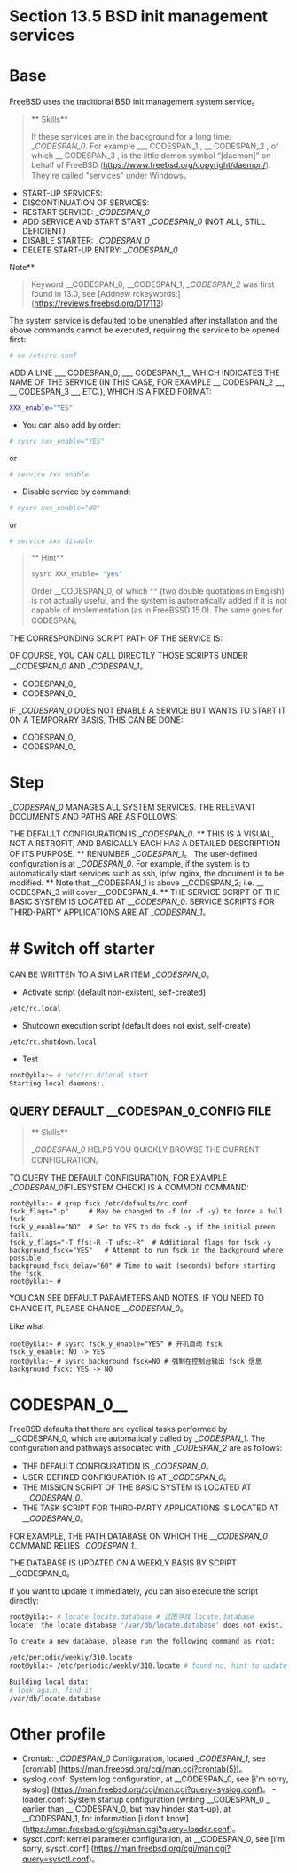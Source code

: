 # Section 13.5 BSD init management services

# Base

FreeBSD uses the traditional BSD init management system service。

>** Skills**
>
>If these services are in the background for a long time: __CODESPAN_0_. For example ___ CODESPAN_1 , __ CODESPAN_2 , of which __ CODESPAN_3 , is the little demon symbol “[daemon]” on behalf of FreeBSD (https://www.freebsd.org/copyright/daemon/). They're called "services" under Windows。

- START-UP SERVICES:
- DISCONTINUATION OF SERVICES:
- RESTART SERVICE: __CODESPAN_0_
- ADD SERVICE AND START START __CODESPAN_0_ (NOT ALL, STILL DEFICIENT)
- DISABLE STARTER: __CODESPAN_0_
- DELETE START-UP ENTRY: __CODESPAN_0_

Note**
>
> Keyword __CODESPAN_0, __CODESPAN_1, __CODESPAN_2_ was first found in 13.0, see [Addnew rckeywords:] (https://reviews.freebsd.org/D17113)


The system service is defaulted to be unenabled after installation and the above commands cannot be executed, requiring the service to be opened first:

```sh
# ee /etc/rc.conf
```

ADD A LINE ___ CODESPAN_0, ___ CODESPAN_1__ WHICH INDICATES THE NAME OF THE SERVICE (IN THIS CASE, FOR EXAMPLE __ CODESPAN_2 __, __ CODESPAN_3 __, ETC.), WHICH IS A FIXED FORMAT:

```sh
XXX_enable="YES"
```

- You can also add by order:

```sh
# sysrc xxx_enable="YES"
```

or

```sh
# service xxx enable
```

- Disable service by command:

```sh
# sysrc xxx_enable="NO"
```

or

```sh
# service xxx disable
```

> ** Hint**
>
> ```sh '
>sysrc XXX_enable= "yes"
> ````
>
>Order __CODESPAN_0, of which `""` (two double quotations in English) is not actually useful, and the system is automatically added if it is not capable of implementation (as in FreeBSSD 15.0). The same goes for CODESPAN。

THE CORRESPONDING SCRIPT PATH OF THE SERVICE IS:

OF COURSE, YOU CAN CALL DIRECTLY THOSE SCRIPTS UNDER __CODESPAN_0 AND __CODESPAN_1_。

- CODESPAN_0_
- CODESPAN_0_

IF __CODESPAN_0_ DOES NOT ENABLE A SERVICE BUT WANTS TO START IT ON A TEMPORARY BASIS, THIS CAN BE DONE:

- CODESPAN_0_
- CODESPAN_0_


# Step

__CODESPAN_0_ MANAGES ALL SYSTEM SERVICES. THE RELEVANT DOCUMENTS AND PATHS ARE AS FOLLOWS:

THE DEFAULT CONFIGURATION IS __CODESPAN_0_. ** THIS IS A VISUAL, NOT A RETROFIT, AND BASICALLY EACH HAS A DETAILED DESCRIPTION OF ITS PURPOSE. ** RENUMBER __CODESPAN_1_。
The user-defined configuration is at __CODESPAN_0_. For example, if the system is to automatically start services such as ssh, ipfw, nginx, the document is to be modified. ** Note that __CODESPAN_1 is above __CODESPAN_2; i.e. __ CODESPAN_3 will cover __CODESPAN_4. **
THE SERVICE SCRIPT OF THE BASIC SYSTEM IS LOCATED AT ___CODESPAN_0_. SERVICE SCRIPTS FOR THIRD-PARTY APPLICATIONS ARE AT __CODESPAN_1_。

# # Switch off starter

CAN BE WRITTEN TO A SIMILAR ITEM __CODESPAN_0_。

- Activate script (default non-existent, self-created)

```sh
/etc/rc.local
```

- Shutdown execution script (default does not exist, self-create)

```sh
/etc/rc.shutdown.local
```

- Test

```sh
root@ykla:~ # /etc/rc.d/local start
Starting local daemons:.
```

## QUERY DEFAULT __CODESPAN_0_CONFIG FILE

>** Skills**
>
>__CODESPAN_0_ HELPS YOU QUICKLY BROWSE THE CURRENT CONFIGURATION。

TO QUERY THE DEFAULT CONFIGURATION, FOR EXAMPLE __CODESPAN_0_(FILESYSTEM CHECK) IS A COMMON COMMAND:

```
root@ykla:~ # grep fsck /etc/defaults/rc.conf
fsck_flags="-p"		# May be changed to -f (or -f -y) to force a full fsck
fsck_y_enable="NO"	# Set to YES to do fsck -y if the initial preen fails.
fsck_y_flags="-T ffs:-R -T ufs:-R"	# Additional flags for fsck -y
background_fsck="YES"	# Attempt to run fsck in the background where possible.
background_fsck_delay="60" # Time to wait (seconds) before starting the fsck.
root@ykla:~ # 
```

YOU CAN SEE DEFAULT PARAMETERS AND NOTES. IF YOU NEED TO CHANGE IT, PLEASE CHANGE ___CODESPAN_0_。

Like what

```
root@ykla:~ # sysrc fsck_y_enable="YES" # 开机自动 fsck
fsck_y_enable: NO -> YES
root@ykla:~ # sysrc background_fsck=NO # 强制在控制台输出 fsck 信息
background_fsck: YES -> NO
```


# CODESPAN_0__

FreeBSD defaults that there are cyclical tasks performed by __CODESPAN_0, which are automatically called by __CODESPAN_1_. The configuration and pathways associated with __CODESPAN_2_ are as follows:

- THE DEFAULT CONFIGURATION IS __CODESPAN_0_。
- USER-DEFINED CONFIGURATION IS AT __CODESPAN_0_。
- THE MISSION SCRIPT OF THE BASIC SYSTEM IS LOCATED AT ___CODESPAN_0_。
- THE TASK SCRIPT FOR THIRD-PARTY APPLICATIONS IS LOCATED AT ___CODESPAN_0_。

FOR EXAMPLE, THE PATH DATABASE ON WHICH THE ___CODESPAN_0_ COMMAND RELIES __CODESPAN_1_..

THE DATABASE IS UPDATED ON A WEEKLY BASIS BY SCRIPT __CODESPAN_0。

If you want to update it immediately, you can also execute the script directly:

```sh
root@ykla:~ # locate locate.database # 试图寻找 locate.database
locate: the locate database '/var/db/locate.database' does not exist.

To create a new database, please run the following command as root:

/etc/periodic/weekly/310.locate
root@ykla:~ /etc/periodic/weekly/310.locate # found no, hint to update the database

Building local data:
# look again, find it
/var/db/locate.database
````


# Other profile

- Crontab: __CODESPAN_0_ Configuration, located __CODESPAN_1_, see [crontab] (https://man.freebsd.org/cgi/man.cgi?crontab(5))。
- syslog.conf: System log configuration, at __CODESPAN_0, see [i'm sorry, syslog] (https://man.freebsd.org/cgi/man.cgi?query=syslog.conf)。
-loader.conf: System startup configuration (writing __CODESPAN_0 _ earlier than __ CODESPAN_0, but may hinder start-up), at __CODESPAN_1, for information [i don't know] (https://man.freebsd.org/cgi/man.cgi?query=loader.conf)。
- sysctl.conf: kernel parameter configuration, at __CODESPAN_0, see [i'm sorry, sysctl.conf] (https://man.freebsd.org/cgi/man.cgi?query=sysctl.conf)。
